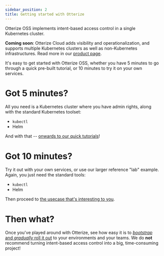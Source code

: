```yaml
---
sidebar_position: 2
title: Getting started with Otterize
---
```


Otterize OSS implements intent-based access control in a single Kubernetes cluster.

**Coming soon**: Otterize Cloud adds visibility and operationalization, and supports multiple Kubernetes clusters 
as well as non-Kubernetes infrastructures. Read more in our [product page](https://otterize.com/product).

It's easy to get started with Otterize OSS, 
whether you have 5 minutes to go through a quick pre-built tutorial, 
or 10 minutes to try it on your own services.

# Got 5 minutes?

All you need is a Kubernetes cluster where you have admin rights, along with the standard Kubernetes toolset:
* `kubectl`
* Helm

And with that -- [onwards to our quick tutorials](/documentation/2-quick-tutorials/README.mdx)!

# Got 10 minutes?

Try it out with your own services, or use our larger reference "lab" example.
Again, you just need the standard tools:
* `kubectl`
* Helm

Then proceed to [the usecase that's interesting to you](/documentation/2-quick-tutorials/README.mdx).

# Then what?

Once you've played around with Otterize, see how easy it is to [*bootstrap* and *gradually* roll it out](/documentation/3-guides/6-implementing-ibac) 
to your environments and your teams. We do **not** recommend turning intent-based access control into a big, time-consuming project!

